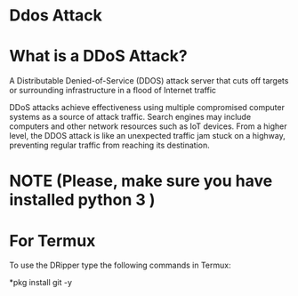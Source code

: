 # Ddos Attack 


# What is a DDoS Attack?
A Distributable Denied-of-Service (DDOS) attack server that cuts off targets or surrounding infrastructure in a flood of Internet traffic

DDoS attacks achieve effectiveness using multiple compromised computer systems as a source of attack traffic. Search engines may include computers and other network resources such as IoT devices. From a higher level, the DDOS attack is like an unexpected traffic jam stuck on a highway, preventing regular traffic from reaching its destination.

# NOTE (Please, make sure you have installed python 3 )


# For Termux
To use the DRipper type the following commands in Termux:

*pkg install git -y

